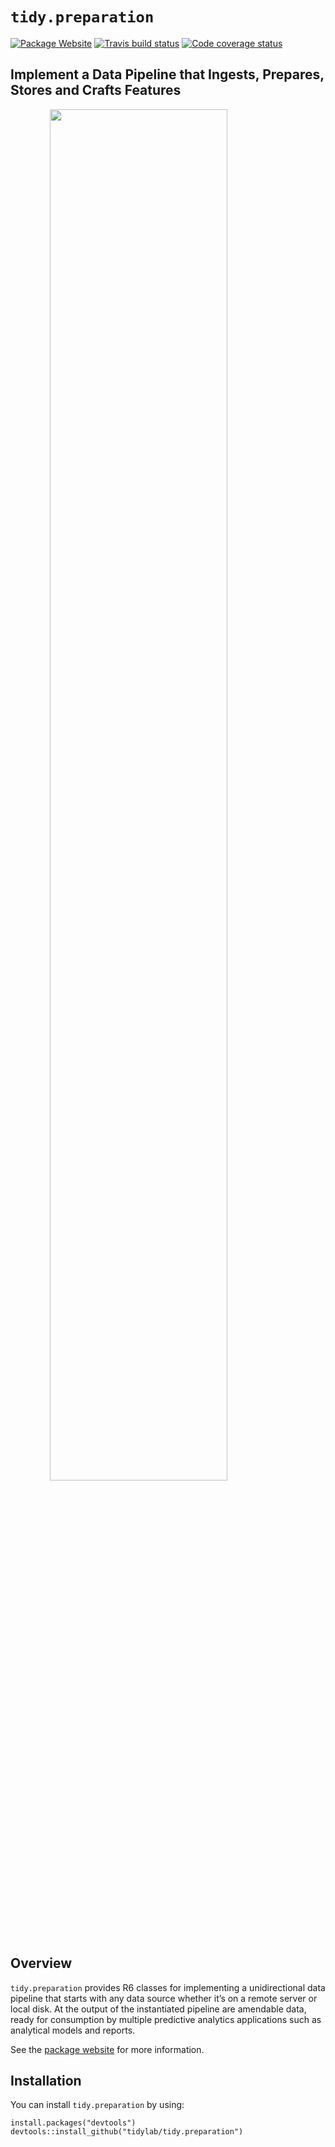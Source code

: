 
# `tidy.preparation`

<!-- badges: start -->

[![Package
Website](https://img.shields.io/badge/Package%20Website-Click--Here-9cf.svg)](https://tidylab.github.io/tidy.preparation/)
[![Travis build
status](https://travis-ci.org/tidylab/tidy.preparation.svg?branch=master)](https://travis-ci.org/tidylab/tidy.preparation)
[![Code coverage
status](https://codecov.io/gh/tidylab/tidy.preparation/branch/master/graph/badge.svg)](https://codecov.io/github/tidylab/tidy.preparation/?branch=master)
<!-- badges: end -->

## Implement a Data Pipeline that Ingests, Prepares, Stores and Crafts Features

<img src="https://i.imgur.com/RLEQkhe.png" width="75%" style="display: block; margin: auto;" />

## Overview

`tidy.preparation` provides R6 classes for implementing a unidirectional
data pipeline that starts with any data source whether it’s on a remote
server or local disk. At the output of the instantiated pipeline are
amendable data, ready for consumption by multiple predictive analytics
applications such as analytical models and reports.

See the [package website](https://tidylab.github.io/tidy.preparation/)
for more information.

## Installation

You can install `tidy.preparation` by using:

    install.packages("devtools")
    devtools::install_github("tidylab/tidy.preparation")
